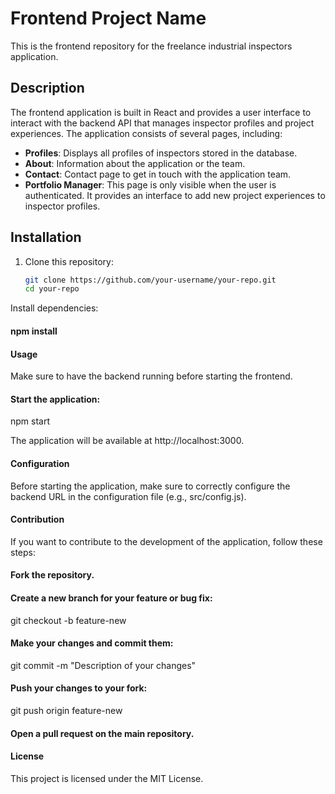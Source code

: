 # Frontend Project Name

This is the frontend repository for the freelance industrial inspectors application.

## Description

The frontend application is built in React and provides a user interface to interact with the backend API that manages inspector profiles and project experiences. The application consists of several pages, including:

- **Profiles**: Displays all profiles of inspectors stored in the database.
- **About**: Information about the application or the team.
- **Contact**: Contact page to get in touch with the application team.
- **Portfolio Manager**: This page is only visible when the user is authenticated. It provides an interface to add new project experiences to inspector profiles.

## Installation

1. Clone this repository:

   ```bash
   git clone https://github.com/your-username/your-repo.git
   cd your-repo

Install dependencies:

#### npm install

#### Usage
Make sure to have the backend running before starting the frontend.

#### Start the application:

npm start

The application will be available at http://localhost:3000.

#### Configuration
Before starting the application, make sure to correctly configure the backend URL in the configuration file (e.g., src/config.js).

#### Contribution
If you want to contribute to the development of the application, follow these steps:

#### Fork the repository.

#### Create a new branch for your feature or bug fix:

git checkout -b feature-new

#### Make your changes and commit them:

git commit -m "Description of your changes"

#### Push your changes to your fork:

git push origin feature-new

#### Open a pull request on the main repository.

#### License
This project is licensed under the MIT License.
